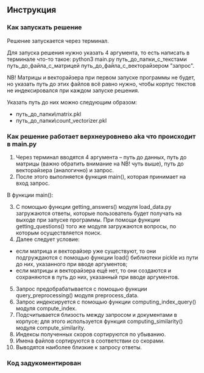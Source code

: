 ## Инструкция

### Как запускать решение

Решение запускается через терминал.

Для запуска решения нужно указать 4 аргумента, то есть написать в терминале что-то такое: python3 main.py путь_до_папки_с_текстами путь_до_файла_с_матрицей путь_до_файла_с_векторайзером "запрос".

NB! Матрицы и векторайзера при первом запуске программы не будет, но указать путь до этих файлов всё равно нужно, чтобы корпус текстов не индексировался при каждом запуске решения.

Указать путь до них можно следующим образом: 

- путь_до_папки\matrix.pkl
- путь_до_папки\count_vectorizer.pkl

### Как решение работает верхнеуровнево aka что происходит в main.py

1. Через терминал вводятся 4 аргумента – путь до данных, путь до матрицы (важно обратить внимание на NB! чуть выше), путь до векторайзера (аналогично) и запрос.
2. После этого выполняется функция main(), которая принимает на вход запрос.

В функции main():

3. С помощью функции getting_answers() модуля load_data.py загружаются ответы, которые пользователь будет получать на выходе при запуске программы. При помощи функции getting_questions() того же модуля загружаются вопросы, по которым осуществляется поиск.
4. Далее следует условие:

- если матрица и векторайзер уже существуют, то они подгруждаются с помощью функции load() библиотеки pickle из пути до них, указанного при вводе аргументов;
- если матрицы и векторайзера ещё нет, то они создаются и сохраняются в путь до них, указанный при вводе аргументов.

5. Запрос предобрабатывается с помощью функции query_preprocessing() модуля preprocess_data.
6. Запрос индексируется с помощью функции computing_index_query() модуля compute_index.
7. Подсчитывается близость между запросом и документами в корпусе; для этого используется функция computing_similarity() модуля compute_similarity.
8. Индексы полученных скоров сортируются по убыванию.
9. Имена файлов сортируются в соответствии со скорами.
10. Выводятся наиболее близкие к запросу ответы.

### Код задукоментирован
